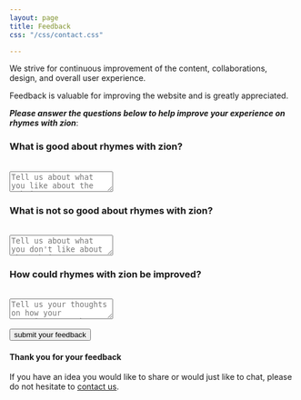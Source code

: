 ```yaml
---
layout: page
title: Feedback
css: "/css/contact.css"

---
```


We strive for continuous improvement of the content, collaborations, design, and overall user experience.

Feedback is valuable for improving the website and is greatly appreciated.

__*Please answer the questions below to help improve your experience on rhymes with zion*__:
<form id="form" class="topBefore" action="https://formspree.io/rhymeswithzionk@gmail.com"
      method="POST">	
<h3>What is good about rhymes with zion? </h3> 	 
	<br>
	<textarea id="message" type="text" placeholder="Tell us about what you like about the website" name="1-Good"></textarea>
  <br>
<h3>What is not so good about rhymes with zion? </h3>  
  <br>
  <textarea id="message" type="text" placeholder="Tell us about what you don't like about the website" name="2-Bad"></textarea>
  <br>
<h3>How could rhymes with zion be improved?</h3>
  <br>
  <textarea id="message" type="text" placeholder="Tell us your thoughts on how your experience on the website could be better" name="3-Improve"></textarea>
  <br>
  <br>
  <input id="submit" type="submit" value="submit your feedback">
  
</form>



#### Thank you for your feedback

If you have an idea you would like to share or would just like to chat, please do not hesitate to [contact us](http://www.rwz.io/contact/).
